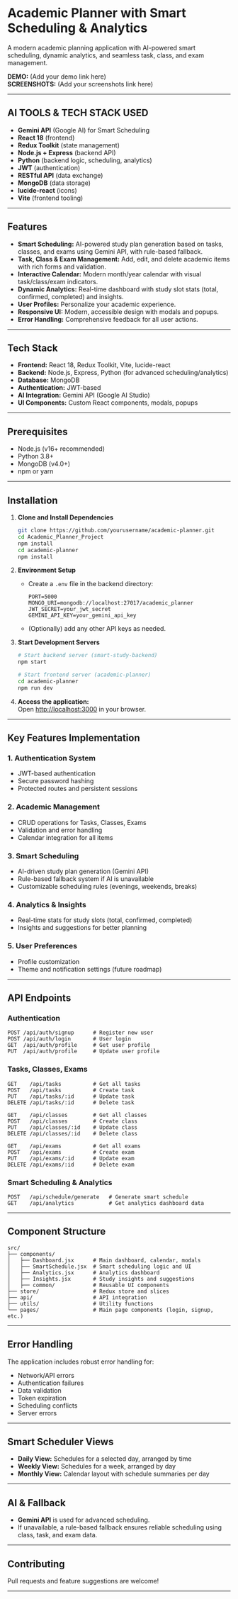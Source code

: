# Academic Planner with Smart Scheduling & Analytics

A modern academic planning application with AI-powered smart scheduling, dynamic analytics, and seamless task, class, and exam management.

**DEMO:** (Add your demo link here)  
**SCREENSHOTS:** (Add your screenshots link here)

---

## AI TOOLS & TECH STACK USED
- **Gemini API** (Google AI) for Smart Scheduling
- **React 18** (frontend)
- **Redux Toolkit** (state management)
- **Node.js + Express** (backend API)
- **Python** (backend logic, scheduling, analytics)
- **JWT** (authentication)
- **RESTful API** (data exchange)
- **MongoDB** (data storage)
- **lucide-react** (icons)
- **Vite** (frontend tooling)

---

## Features

- **Smart Scheduling:** AI-powered study plan generation based on tasks, classes, and exams using Gemini API, with rule-based fallback.
- **Task, Class & Exam Management:** Add, edit, and delete academic items with rich forms and validation.
- **Interactive Calendar:** Modern month/year calendar with visual task/class/exam indicators.
- **Dynamic Analytics:** Real-time dashboard with study slot stats (total, confirmed, completed) and insights.
- **User Profiles:** Personalize your academic experience.
- **Responsive UI:** Modern, accessible design with modals and popups.
- **Error Handling:** Comprehensive feedback for all user actions.

---

## Tech Stack

- **Frontend:** React 18, Redux Toolkit, Vite, lucide-react
- **Backend:** Node.js, Express, Python (for advanced scheduling/analytics)
- **Database:** MongoDB
- **Authentication:** JWT-based
- **AI Integration:** Gemini API (Google AI Studio)
- **UI Components:** Custom React components, modals, popups

---

## Prerequisites

- Node.js (v16+ recommended)
- Python 3.8+
- MongoDB (v4.0+)
- npm or yarn

---

## Installation

1. **Clone and Install Dependencies**
   ```bash
   git clone https://github.com/yourusername/academic-planner.git
   cd Academic_Planner_Project
   npm install
   cd academic-planner
   npm install
   ```

2. **Environment Setup**
   - Create a `.env` file in the backend directory:
     ```
     PORT=5000
     MONGO_URI=mongodb://localhost:27017/academic_planner
     JWT_SECRET=your_jwt_secret
     GEMINI_API_KEY=your_gemini_api_key
     ```
   - (Optionally) add any other API keys as needed.

3. **Start Development Servers**
   ```bash
   # Start backend server (smart-study-backend)
   npm start

   # Start frontend server (academic-planner)
   cd academic-planner
   npm run dev
   ```

4. **Access the application:**  
   Open [http://localhost:3000](http://localhost:3000) in your browser.

---

## Key Features Implementation

### 1. Authentication System
- JWT-based authentication
- Secure password hashing
- Protected routes and persistent sessions

### 2. Academic Management
- CRUD operations for Tasks, Classes, Exams
- Validation and error handling
- Calendar integration for all items

### 3. Smart Scheduling
- AI-driven study plan generation (Gemini API)
- Rule-based fallback system if AI is unavailable
- Customizable scheduling rules (evenings, weekends, breaks)

### 4. Analytics & Insights
- Real-time stats for study slots (total, confirmed, completed)
- Insights and suggestions for better planning

### 5. User Preferences
- Profile customization
- Theme and notification settings (future roadmap)

---

## API Endpoints

### Authentication
```
POST /api/auth/signup      # Register new user
POST /api/auth/login       # User login
GET  /api/auth/profile     # Get user profile
PUT  /api/auth/profile     # Update user profile
```

### Tasks, Classes, Exams
```
GET    /api/tasks          # Get all tasks
POST   /api/tasks          # Create task
PUT    /api/tasks/:id      # Update task
DELETE /api/tasks/:id      # Delete task

GET    /api/classes        # Get all classes
POST   /api/classes        # Create class
PUT    /api/classes/:id    # Update class
DELETE /api/classes/:id    # Delete class

GET    /api/exams          # Get all exams
POST   /api/exams          # Create exam
PUT    /api/exams/:id      # Update exam
DELETE /api/exams/:id      # Delete exam
```

### Smart Scheduling & Analytics
```
POST   /api/schedule/generate   # Generate smart schedule
GET    /api/analytics           # Get analytics dashboard data
```

---

## Component Structure

```
src/
├── components/
│   ├── Dashboard.jsx      # Main dashboard, calendar, modals
│   ├── SmartSchedule.jsx  # Smart scheduling logic and UI
│   ├── Analytics.jsx      # Analytics dashboard
│   ├── Insights.jsx       # Study insights and suggestions
│   ├── common/            # Reusable UI components
├── store/                 # Redux store and slices
├── api/                   # API integration
├── utils/                 # Utility functions
└── pages/                 # Main page components (login, signup, etc.)
```

---

## Error Handling

The application includes robust error handling for:
- Network/API errors
- Authentication failures
- Data validation
- Token expiration
- Scheduling conflicts
- Server errors

---

## Smart Scheduler Views

- **Daily View:** Schedules for a selected day, arranged by time
- **Weekly View:** Schedules for a week, arranged by day
- **Monthly View:** Calendar layout with schedule summaries per day

---

## AI & Fallback

- **Gemini API** is used for advanced scheduling.  
- If unavailable, a rule-based fallback ensures reliable scheduling using class, task, and exam data.

---

## Contributing

Pull requests and feature suggestions are welcome!

---

